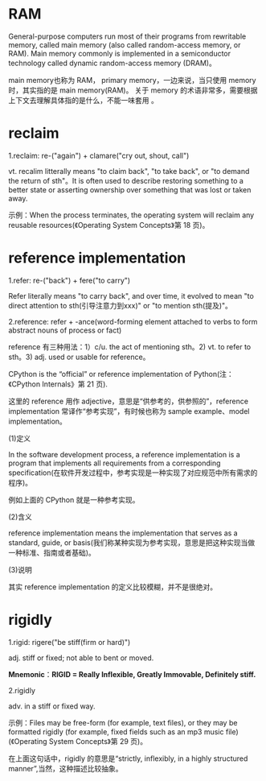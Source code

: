 # RAM

General-purpose computers run most of their programs from rewritable memory, called main memory (also called random-access memory, or RAM). Main memory commonly is implemented in a semiconductor technology called dynamic random-access memory (DRAM)。

main memory也称为 RAM， primary memory，一边来说，当只使用 memory 时，其实指的是 main memory(RAM)。 关于 memory 的术语非常多，需要根据上下文去理解具体指的是什么，不能一味套用 。

# reclaim

1.reclaim: re-("again") + clamare("cry out, shout, call")

vt. recalim litterally means "to claim back", "to take back", or "to demand the return of sth"。It is often used to describe restoring something to a better state  or asserting ownership over something that was lost or taken away.

示例：When the process terminates, the operating system will reclaim any reusable resources(《Operating System Concepts》第 18 页)。

# reference implementation

1.refer: re-("back") + fere("to carry")

Refer literally means "to carry back", and over time, it evolved to mean "to direct attention to sth(引导注意力到xxx)" or "to mention sth(提及)"。

2.reference: refer + -ance(word-forming element attached to verbs to form abstract nouns of process or fact)

reference 有三种用法：1）c/u. the act of mentioning sth。2) vt. to refer to sth。3) adj. used or usable for reference。

CPython is the “official” or reference implementation of Python(注：《CPython Internals》第 21 页).

这里的 reference 用作 adjective，意思是“供参考的，供参照的”，reference implementation 常译作“参考实现”，有时候也称为 sample example、model implementation。

(1)定义

In the software development process, a reference implementation is a program that implements all requirements from a corresponding specification(在软件开发过程中，参考实现是一种实现了对应规范中所有需求的程序)。

例如上面的 CPython 就是一种参考实现。

(2)含义

reference implementation means the implementation that serves as a standard, guide, or basis(我们称某种实现为参考实现，意思是把这种实现当做一种标准、指南或者基础)。

(3)说明

其实 reference implementation 的定义比较模糊，并不是很绝对。

# rigidly

1.rigid: rigere("be stiff(firm or hard)")

adj. stiff or fixed; not able to bent or moved.

**Mnemonic**：**RIGID = Really Inflexible, Greatly Immovable, Definitely stiff.**

2.rigidly

adv. in a stiff or fixed way.

示例：Files may be free-form (for example, text files), or they may be formatted rigidly (for example, fixed fields such as an mp3 music file)(《Operating System Concepts》第 29 页)。

在上面这句话中，rigidly 的意思是“strictly, inflexibly, in a highly structured manner”,当然，这种描述比较抽象。
